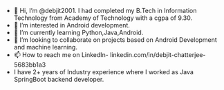 - 👋 Hi, I’m @debjit2001. I had completed my B.Tech in Information Technology from Academy of Technology with a cgpa of 9.30.
- 👀 I’m interested in Android development.
- 🌱 I’m currently learning Python,Java,Android.
- 💞️ I’m looking to collaborate on projects based on Android Development and machine learning.
- 📫 How to reach me on LinkedIn- linkedin.com/in/debjit-chatterjee-5683bb1a3
- I have 2+ years of Industry experience where I worked as Java SpringBoot backend developer.

<!---
debjit2001/debjit2001 is a ✨ special ✨ repository because its `README.md` (this file) appears on your GitHub profile.
You can click the Preview link to take a look at your changes.
--->
